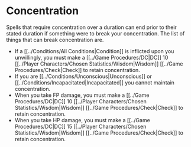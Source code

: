 # Concentration

Spells that require concentration over a duration can end prior to their stated duration if something were to break your concentration. The list of things that can break concentration are.

- If a [[../Conditions/All Conditions\|Condition]] is inflicted upon you unwillingly, you must make a [[../Game Procedures/DC\|DC]] 10 [[../Player Characters/Chosen Statistics/Wisdom\|Wisdom]] [[../Game Procedures/Check\|Check]] to retain concentration.
- If you are [[../Conditions/Unconscious\|Unconscious]] or [[../Conditions/Incapacitated\|Incapacitated]] you cannot maintain concentration.
- When you take FP damage, you must make a [[../Game Procedures/DC\|DC]] 10 [[../Player Characters/Chosen Statistics/Wisdom\|Wisdom]] [[../Game Procedures/Check\|Check]] to retain concentration.
- When you take HP damage, you must make a [[../Game Procedures/DC\|DC]] 15 [[../Player Characters/Chosen Statistics/Wisdom\|Wisdom]] [[../Game Procedures/Check\|Check]] to retain concentration.